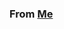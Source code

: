 <h3>From <a href="https://wa.me/your number?text=Thank%20you%20so%20much%20for%20your%20beautiful%20message.%20Happy%20Valentine's%20Day%20to%20you%20too!%20My%20love%20for%20you%20is%20boundless.%20💖">Me</a></h3>

